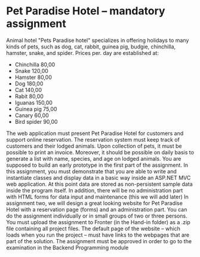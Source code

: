 # Pet Paradise Hotel – mandatory assignment

Animal hotel "Pets Paradise hotel" specializes in offering holidays to many kinds of pets, such as dog, cat,
rabbit, guinea pig, budgie, chinchilla, hamster, snake, and spider.
Prices per. day are established at:
- Chinchilla 80,00
- Snake 120,00
- Hamster 80,00
- Dog 180,00
- Cat 140,00
- Rabit 80,00
- Iguanas 150,00
- Guinea pig 75,00
- Canary 60,00
- Bird spider 90,00

The web application must present Pet Paradise Hotel for customers and support online reservation. The
reservation system must keep track of customers and their lodged animals. Upon collection of pets, it must
be possible to print an invoice. Moreover, it should be possible on daily basis to generate a list with name,
species, and age on lodged animals.
You are supposed to build an early prototype in the first part of the assignment. In this assignment, you
must demonstrate that you are able to write and instantiate classes and display data in a basic way inside
an ASP.NET MVC web application. At this point data are stored as non-persistent sample data inside the
program itself. In addition, there will be no administration part with HTML forms for data input and
maintenance (this we will add later)
In assignment two, we will design a great looking website for Pet Paradise Hotel with a reservation page
(forms) and an administration part.
You can do the assignment individually or in small groups of two or three persons. You must upload the
assignment to Fronter (in the Hand-in folder) as a .zip file containing all project files. The default page of
the website – which loads when you run the project – must have links to the webpages that are part of the
solution.
The assignment must be approved in order to go to the examination in the Backend
Programming module

